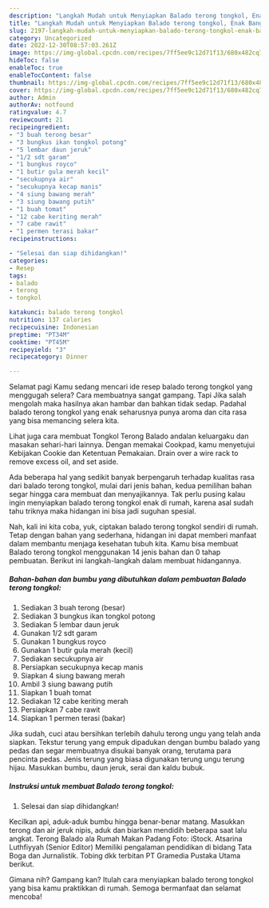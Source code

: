 ```yaml
---
description: "Langkah Mudah untuk Menyiapkan Balado terong tongkol, Enak Banget"
title: "Langkah Mudah untuk Menyiapkan Balado terong tongkol, Enak Banget"
slug: 2197-langkah-mudah-untuk-menyiapkan-balado-terong-tongkol-enak-banget
category: Uncategorized
date: 2022-12-30T08:57:03.261Z
image: https://img-global.cpcdn.com/recipes/7ff5ee9c12d71f13/680x482cq70/balado-terong-tongkol-foto-resep-utama.jpg
hideToc: false
enableToc: true
enableTocContent: false
thumbnail: https://img-global.cpcdn.com/recipes/7ff5ee9c12d71f13/680x482cq70/balado-terong-tongkol-foto-resep-utama.jpg
cover: https://img-global.cpcdn.com/recipes/7ff5ee9c12d71f13/680x482cq70/balado-terong-tongkol-foto-resep-utama.jpg
author: Admin
authorAv: notfound
ratingvalue: 4.7
reviewcount: 21
recipeingredient:
- "3 buah terong besar"
- "3 bungkus ikan tongkol potong"
- "5 lembar daun jeruk"
- "1/2 sdt garam"
- "1 bungkus royco"
- "1 butir gula merah kecil"
- "secukupnya air"
- "secukupnya kecap manis"
- "4 siung bawang merah"
- "3 siung bawang putih"
- "1 buah tomat"
- "12 cabe keriting merah"
- "7 cabe rawit"
- "1 permen terasi bakar"
recipeinstructions:

- "Selesai dan siap dihidangkan!"
categories:
- Resep
tags:
- balado
- terong
- tongkol

katakunci: balado terong tongkol 
nutrition: 137 calories
recipecuisine: Indonesian
preptime: "PT34M"
cooktime: "PT45M"
recipeyield: "3"
recipecategory: Dinner

---
```



Selamat pagi Kamu sedang mencari ide resep balado terong tongkol yang menggugah selera? Cara membuatnya sangat gampang. Tapi Jika salah mengolah maka hasilnya akan hambar dan bahkan tidak sedap. Padahal balado terong tongkol yang enak seharusnya punya aroma dan cita rasa yang bisa memancing selera kita.


Lihat juga cara membuat Tongkol Terong Balado andalan keluargaku dan masakan sehari-hari lainnya. Dengan memakai Cookpad, kamu menyetujui Kebijakan Cookie dan Ketentuan Pemakaian. Drain over a wire rack to remove excess oil, and set aside.

Ada beberapa hal yang sedikit banyak berpengaruh terhadap kualitas rasa dari balado terong tongkol, mulai dari jenis bahan, kedua pemilihan bahan segar hingga cara membuat dan menyajikannya. Tak perlu pusing kalau ingin menyiapkan balado terong tongkol enak di rumah, karena asal sudah tahu triknya maka hidangan ini bisa jadi suguhan spesial.


Nah, kali ini kita coba, yuk, ciptakan balado terong tongkol sendiri di rumah. Tetap dengan bahan yang sederhana, hidangan ini dapat memberi manfaat dalam membantu menjaga kesehatan tubuh kita. Kamu bisa membuat Balado terong tongkol menggunakan 14 jenis bahan dan 0 tahap pembuatan. Berikut ini langkah-langkah dalam membuat hidangannya.

<!--inarticleads1-->

##### Bahan-bahan dan bumbu yang dibutuhkan dalam pembuatan Balado terong tongkol:

1. Sediakan 3 buah terong (besar)
1. Sediakan 3 bungkus ikan tongkol potong
1. Sediakan 5 lembar daun jeruk
1. Gunakan 1/2 sdt garam
1. Gunakan 1 bungkus royco
1. Gunakan 1 butir gula merah (kecil)
1. Sediakan secukupnya air
1. Persiapkan secukupnya kecap manis
1. Siapkan 4 siung bawang merah
1. Ambil 3 siung bawang putih
1. Siapkan 1 buah tomat
1. Sediakan 12 cabe keriting merah
1. Persiapkan 7 cabe rawit
1. Siapkan 1 permen terasi (bakar)


Jika sudah, cuci atau bersihkan terlebih dahulu terong ungu yang telah anda siapkan. Tekstur terung yang empuk dipadukan dengan bumbu balado yang pedas dan segar membuatnya disukai banyak orang, terutama para pencinta pedas. Jenis terung yang biasa digunakan terung ungu terung hijau. Masukkan bumbu, daun jeruk, serai dan kaldu bubuk. 

<!--inarticleads2-->

##### Instruksi untuk membuat Balado terong tongkol:


1. Selesai dan siap dihidangkan!

Kecilkan api, aduk-aduk bumbu hingga benar-benar matang. Masukkan terong dan air jeruk nipis, aduk dan biarkan mendidih beberapa saat lalu angkat. Terong Balado ala Rumah Makan Padang Foto: iStock. Atsarina Luthfiyyah (Senior Editor) Memiliki pengalaman pendidikan di bidang Tata Boga dan Jurnalistik. Tobing dkk terbitan PT Gramedia Pustaka Utama berikut. 

Gimana nih? Gampang kan? Itulah cara menyiapkan balado terong tongkol yang bisa kamu praktikkan di rumah. Semoga bermanfaat dan selamat mencoba!
